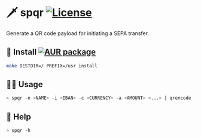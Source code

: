 :dagger: spqr
[![License](https://img.shields.io/github/license/aureooms/spqr.svg?style=flat)](https://raw.githubusercontent.com/aureooms/spqr/main/LICENSE)
==

Generate a QR code payload for initiating a SEPA transfer.

## :minidisc: Install [![AUR package](https://img.shields.io/aur/version/spqr)](https://aur.archlinux.org/packages/spqr)

```sh
make DESTDIR=/ PREFIX=/usr install
```

## :woman_astronaut: Usage

```sh
> spqr -n <NAME> -i <IBAN> -c <CURRENCY> -a <AMOUNT> <...> | qrencode -t UTF8 -l Q
```

## :open_book: Help

```sh
> spqr -h
```
